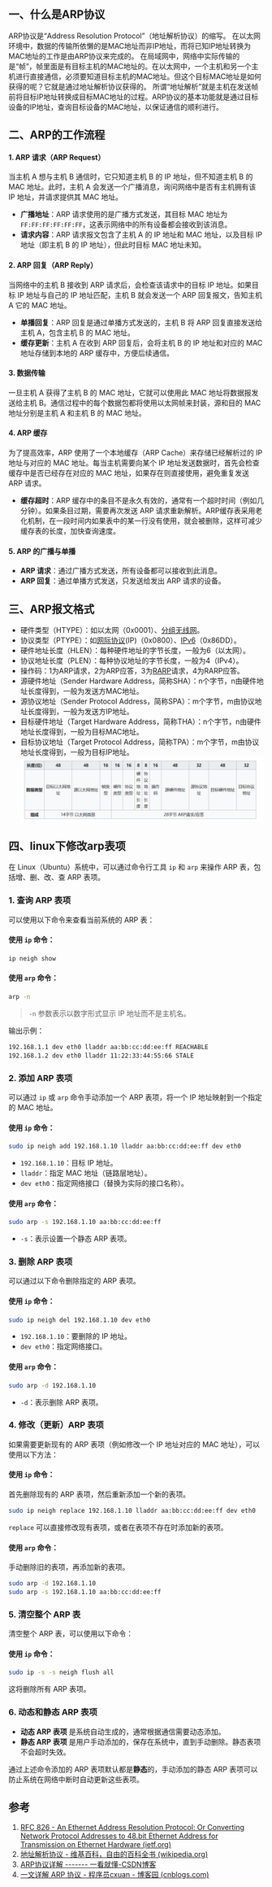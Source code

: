 ## 一、什么是ARP协议
ARP协议是“Address Resolution Protocol”（地址解析协议）的缩写。
在以太网环境中，数据的传输所依懒的是MAC地址而非IP地址，而将已知IP地址转换为MAC地址的工作是由ARP协议来完成的。
在局域网中，网络中实际传输的是“帧”，帧里面是有目标主机的MAC地址的。在以太网中，一个主机和另一个主机进行直接通信，必须要知道目标主机的MAC地址。但这个目标MAC地址是如何获得的呢？它就是通过地址解析协议获得的。
所谓“地址解析”就是主机在发送帧前将目标IP地址转换成目标MAC地址的过程。ARP协议的基本功能就是通过目标设备的IP地址，查询目标设备的MAC地址，以保证通信的顺利进行。

## 二、ARP的工作流程

#### 1. **ARP 请求（ARP Request）**
当主机 A 想与主机 B 通信时，它只知道主机 B 的 IP 地址，但不知道主机 B 的 MAC 地址。此时，主机 A 会发送一个广播消息，询问网络中是否有主机拥有该 IP 地址，并请求提供其 MAC 地址。
- **广播地址**：ARP 请求使用的是广播方式发送，其目标 MAC 地址为 `FF:FF:FF:FF:FF:FF`，这表示网络中的所有设备都会接收到该消息。
- **请求内容**：ARP 请求报文包含了主机 A 的 IP 地址和 MAC 地址，以及目标 IP 地址（即主机 B 的 IP 地址），但此时目标 MAC 地址未知。
#### 2. **ARP 回复（ARP Reply）**
当网络中的主机 B 接收到 ARP 请求后，会检查该请求中的目标 IP 地址。如果目标 IP 地址与自己的 IP 地址匹配，主机 B 就会发送一个 ARP 回复报文，告知主机 A 它的 MAC 地址。
- **单播回复**：ARP 回复是通过单播方式发送的，主机 B 将 ARP 回复直接发送给主机 A，包含主机 B 的 MAC 地址。
- **缓存更新**：主机 A 在收到 ARP 回复后，会将主机 B 的 IP 地址和对应的 MAC 地址存储到本地的 ARP 缓存中，方便后续通信。
#### 3. **数据传输**
一旦主机 A 获得了主机 B 的 MAC 地址，它就可以使用此 MAC 地址将数据报发送给主机 B。通信过程中的每个数据包都将使用以太网帧来封装，源和目的 MAC 地址分别是主机 A 和主机 B 的 MAC 地址。
#### 4. **ARP 缓存**
为了提高效率，ARP 使用了一个本地缓存（ARP Cache）来存储已经解析过的 IP 地址与对应的 MAC 地址。每当主机需要向某个 IP 地址发送数据时，首先会检查缓存中是否已经存在对应的 MAC 地址，如果存在则直接使用，避免重复发送 ARP 请求。
- **缓存超时**：ARP 缓存中的条目不是永久有效的，通常有一个超时时间（例如几分钟）。如果条目过期，需要再次发送 ARP 请求重新解析。ARP缓存表采用老化机制，在一段时间内如果表中的某一行没有使用，就会被删除，这样可减少缓存表的长度，加快查询速度。
#### 5. **ARP 的广播与单播**
- **ARP 请求**：通过广播方式发送，所有设备都可以接收到此消息。
- **ARP 回复**：通过单播方式发送，只发送给发出 ARP 请求的设备。

## 三、ARP报文格式

- 硬件类型（HTYPE）：如以太网（0x0001）、[分组无线网](https://zh.wikipedia.org/wiki/%E5%B0%81%E5%8C%85%E7%84%A1%E7%B7%9A%E9%9B%BB "数据包无线电")。
- 协议类型（PTYPE）：如[网际协议](https://zh.wikipedia.org/wiki/%E7%BD%91%E9%99%85%E5%8D%8F%E8%AE%AE "网际协议")(IP)（0x0800）、[IPv6](https://zh.wikipedia.org/wiki/IPv6 "IPv6")（0x86DD）。
- 硬件地址长度（HLEN）：每种硬件地址的字节长度，一般为6（以太网）。
- 协议地址长度（PLEN）：每种协议地址的字节长度，一般为4（IPv4）。
- 操作码：1为ARP请求，2为ARP应答，3为[RARP](https://zh.wikipedia.org/wiki/%E9%80%86%E5%9C%B0%E5%9D%80%E8%A7%A3%E6%9E%90%E5%8D%8F%E8%AE%AE "逆地址解析协议")请求，4为RARP应答。
- 源硬件地址（Sender Hardware Address，简称SHA）：n个字节，n由硬件地址长度得到，一般为发送方MAC地址。
- 源协议地址（Sender Protocol Address，简称SPA）：m个字节，m由协议地址长度得到，一般为发送方IP地址。
- 目标硬件地址（Target Hardware Address，简称THA）：n个字节，n由硬件地址长度得到，一般为目标MAC地址。
- 目标协议地址（Target Protocol Address，简称TPA）：m个字节，m由协议地址长度得到，一般为目标IP地址。
![alt text](image.png)


## 四、linux下修改arp表项

在 Linux（Ubuntu）系统中，可以通过命令行工具 `ip` 和 `arp` 来操作 ARP 表，包括增、删、改、查 ARP 表项。

### 1. **查询 ARP 表项**

可以使用以下命令来查看当前系统的 ARP 表：
#### 使用 `ip` 命令：
```bash
ip neigh show
```
#### 使用 `arp` 命令：
```bash
arp -n
```
> `-n` 参数表示以数字形式显示 IP 地址而不是主机名。

输出示例：
```bash
192.168.1.1 dev eth0 lladdr aa:bb:cc:dd:ee:ff REACHABLE
192.168.1.2 dev eth0 lladdr 11:22:33:44:55:66 STALE
```
### 2. **添加 ARP 表项**
可以通过 `ip` 或 `arp` 命令手动添加一个 ARP 表项，将一个 IP 地址映射到一个指定的 MAC 地址。
#### 使用 `ip` 命令：
```bash
sudo ip neigh add 192.168.1.10 lladdr aa:bb:cc:dd:ee:ff dev eth0
```
- `192.168.1.10`：目标 IP 地址。
- `lladdr`：指定 MAC 地址（链路层地址）。
- `dev eth0`：指定网络接口（替换为实际的接口名称）。
#### 使用 `arp` 命令：
```bash
sudo arp -s 192.168.1.10 aa:bb:cc:dd:ee:ff
```
- `-s`：表示设置一个静态 ARP 表项。
### 3. **删除 ARP 表项**
可以通过以下命令删除指定的 ARP 表项。
#### 使用 `ip` 命令：
```bash
sudo ip neigh del 192.168.1.10 dev eth0
```
- `192.168.1.10`：要删除的 IP 地址。
- `dev eth0`：指定网络接口。
#### 使用 `arp` 命令：
```bash
sudo arp -d 192.168.1.10
```
- `-d`：表示删除 ARP 表项。
### 4. **修改（更新）ARP 表项**
如果需要更新现有的 ARP 表项（例如修改一个 IP 地址对应的 MAC 地址），可以使用以下方法：
#### 使用 `ip` 命令：
首先删除现有的 ARP 表项，然后重新添加一个新的表项。
```bash
sudo ip neigh replace 192.168.1.10 lladdr aa:bb:cc:dd:ee:ff dev eth0
```
`replace` 可以直接修改现有表项，或者在表项不存在时添加新的表项。
#### 使用 `arp` 命令：
手动删除旧的表项，再添加新的表项。
```bash
sudo arp -d 192.168.1.10
sudo arp -s 192.168.1.10 aa:bb:cc:dd:ee:ff
```
### 5. **清空整个 ARP 表**
清空整个 ARP 表，可以使用以下命令：
#### 使用 `ip` 命令：
```bash
sudo ip -s -s neigh flush all
```
这将删除所有 ARP 表项。
### 6. **动态和静态 ARP 表项**

- **动态 ARP 表项** 是系统自动生成的，通常根据通信需要动态添加。
- **静态 ARP 表项** 是用户手动添加的，保存在系统中，直到手动删除。静态表项不会超时失效。

通过上述命令添加的 ARP 表项默认都是**静态**的，手动添加的静态 ARP 表项可以防止系统在网络中断时自动更新这些表项。


## 参考
1. [RFC 826 - An Ethernet Address Resolution Protocol: Or Converting Network Protocol Addresses to 48.bit Ethernet Address for Transmission on Ethernet Hardware (ietf.org)](https://datatracker.ietf.org/doc/html/rfc826)
2. [地址解析协议 - 维基百科，自由的百科全书 (wikipedia.org)](https://zh.wikipedia.org/wiki/%E5%9C%B0%E5%9D%80%E8%A7%A3%E6%9E%90%E5%8D%8F%E8%AE%AE#:~:text=%E6%97%A0%E5%9B%9E%E6%8A%A5%E7%9A%84ARP%EF%BC%88gr)
3. [ARP协议详解 ------- 一看就懂-CSDN博客](https://blog.csdn.net/xiaoxiaoxiexies/article/details/120211303#:~:text=ARP%E5%8D%8F%E8%AE%AE%EF%BC%8C%E5%85%A8%E7%A7%B0%E6%98%AFA)
4. [一文详解 ARP 协议 - 程序员cxuan - 博客园 (cnblogs.com)](https://www.cnblogs.com/cxuanBlog/p/14265315.html)